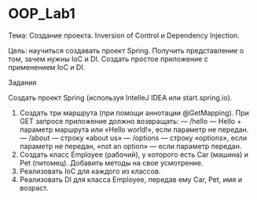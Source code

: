 # OOP_Lab1

Тема: Создание проекта. Inversion of Control и Dependency Injection.

Цель: научиться создавать проект Spring. Получить представление о том, зачем нужны IoC и DI. Создать простое приложение с применением IoC и DI.

Задания

Создать проект Spring (используя IntelleJ IDEA или start.spring.io).
1. Создать три маршрута (при помощи аннотации @GetMapping). При GET запросе приложение должно возвращать:
— /hello — Hello + параметр маршрута или «Hello world!», если параметр не передан.
— /about — строку «about us»
— /options — строку «options», если параметр не передан, «not an option» — если параметр передан.
2. Создать класс Employee (рабочий), у которого есть Car (машина) и Pet (питомец). Добавить методы на свое усмотрение.
3. Реализовать IoC для каждого из классов.
4. Реализовать DI для класса Employee, передав ему Car, Pet, имя и возраст.
